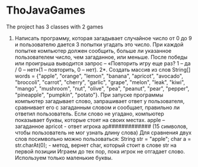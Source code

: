 # ThoJavaGames
The project has 3 classes with 2 games
1. Написать программу, которая загадывает случайное число от 0 до 9 и пользователю дается 3 попытки угадать это число. 
При каждой попытке компьютер должен сообщить, больше ли указанное пользователем число, чем загаданное, или меньше. 
После победы или проигрыша выводится запрос – «Повторить игру еще раз? 1 – да / 0 – нет»(1 – повторить, 0 – нет).
2*. Создать массив из слов String[] words = {"apple", "orange", "lemon", "banana", "apricot", "avocado", "broccoli", "carrot", "cherry", 
"garlic", "grape", "melon", "leak", "kiwi", "mango", "mushroom", "nut", "olive", "pea", "peanut", "pear", "pepper", "pineapple", "pumpkin", "potato"}.
При запуске программы компьютер загадывает слово, запрашивает ответ у пользователя, сравнивает его с загаданным словом и сообщает, правильно ли ответил пользователь. 
Если слово не угадано, компьютер показывает буквы, которые стоят на своих местах. 
apple – загаданное apricot - ответ игрока ap############# (15 символов, чтобы пользователь не мог узнать длину слова) 
Для сравнения двух слов посимвольно можно пользоваться: 
String str = "apple"; char a = str.charAt(0); - метод, вернет char, который стоит в слове str на первой позиции 
Играем до тех пор, пока игрок не отгадает слово. Используем только маленькие буквы.
